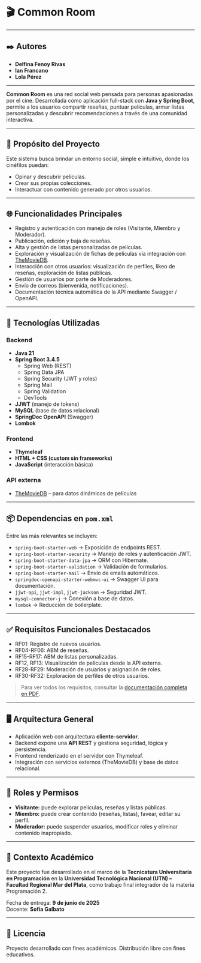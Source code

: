 # 🎬 Common Room

---
## ✒️ Autores

- **Delfina Fenoy Rivas**
- **Ian Francano**
- **Lola Pérez**

---

**Common Room** es una red social web pensada para personas apasionadas por el cine. Desarrollada como aplicación full-stack con **Java y Spring Boot**, permite a los usuarios compartir reseñas, puntuar películas, armar listas personalizadas y descubrir recomendaciones a través de una comunidad interactiva.

---

## 🧭 Propósito del Proyecto

Este sistema busca brindar un entorno social, simple e intuitivo, donde los cinéfilos puedan:
- Opinar y descubrir películas.
- Crear sus propias colecciones.
- Interactuar con contenido generado por otros usuarios.

---

## 🌐 Funcionalidades Principales

- Registro y autenticación con manejo de roles (Visitante, Miembro y Moderador).
- Publicación, edición y baja de reseñas.
- Alta y gestión de listas personalizadas de películas.
- Exploración y visualización de fichas de películas vía integración con [TheMovieDB](https://www.themoviedb.org/).
- Interacción con otros usuarios: visualización de perfiles, likeo de reseñas, exploración de listas públicas.
- Gestión de usuarios por parte de Moderadores.
- Envío de correos (bienvenida, notificaciones).
- Documentación técnica automática de la API mediante Swagger / OpenAPI.

---

## 🔧 Tecnologías Utilizadas

### Backend
- **Java 21**
- **Spring Boot 3.4.5**
  - Spring Web (REST)
  - Spring Data JPA
  - Spring Security (JWT y roles)
  - Spring Mail
  - Spring Validation
  - DevTools
- **JJWT** (manejo de tokens)
- **MySQL** (base de datos relacional)
- **SpringDoc OpenAPI** (Swagger)
- **Lombok**

### Frontend
- **Thymeleaf**
- **HTML + CSS (custom sin frameworks)**
- **JavaScript** (interacción básica)

### API externa
- [TheMovieDB](https://www.themoviedb.org/) – para datos dinámicos de películas

---

## 📦 Dependencias en `pom.xml`

Entre las más relevantes se incluyen:

- `spring-boot-starter-web` → Exposición de endpoints REST.
- `spring-boot-starter-security` → Manejo de roles y autenticación JWT.
- `spring-boot-starter-data-jpa` → ORM con Hibernate.
- `spring-boot-starter-validation` → Validación de formularios.
- `spring-boot-starter-mail` → Envío de emails automáticos.
- `springdoc-openapi-starter-webmvc-ui` → Swagger UI para documentación.
- `jjwt-api`, `jjwt-impl`, `jjwt-jackson` → Seguridad JWT.
- `mysql-connector-j` → Conexión a base de datos.
- `lombok` → Reducción de boilerplate.

---

## ✅ Requisitos Funcionales Destacados

- RF01: Registro de nuevos usuarios.
- RF04-RF06: ABM de reseñas.
- RF15-RF17: ABM de listas personalizadas.
- RF12, RF13: Visualización de películas desde la API externa.
- RF28-RF29: Moderación de usuarios y asignación de roles.
- RF30-RF32: Exploración de perfiles de otros usuarios.

> Para ver todos los requisitos, consultar la [documentación completa en PDF](./Documentacion-CommonRoom-PDF.pdf).

---

## 🖥️ Arquitectura General

- Aplicación web con arquitectura **cliente-servidor**.
- Backend expone una **API REST** y gestiona seguridad, lógica y persistencia.
- Frontend renderizado en el servidor con Thymeleaf.
- Integración con servicios externos (TheMovieDB) y base de datos relacional.

---

## 👥 Roles y Permisos

- **Visitante:** puede explorar películas, reseñas y listas públicas.
- **Miembro:** puede crear contenido (reseñas, listas), favear, editar su perfil.
- **Moderador:** puede suspender usuarios, modificar roles y eliminar contenido inapropiado.

---

## 🏫 Contexto Académico

Este proyecto fue desarrollado en el marco de la **Tecnicatura Universitaria en Programación** en la **Universidad Tecnológica Nacional (UTN) – Facultad Regional Mar del Plata**, como trabajo final integrador de la materia Programación 2.

Fecha de entrega: **9 de junio de 2025**  
Docente: **Sofía Galbato**

---

## 📄 Licencia

Proyecto desarrollado con fines académicos. Distribución libre con fines educativos.
